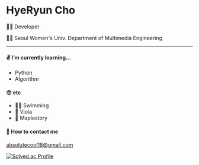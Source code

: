 # HyeRyun Cho

👩‍💻 Developer

👩‍🎓 Seoul Women's Univ. Department of Multimedia Engineering

---

#### ✌️ I’m currently learning...
 - Python
 - Algorithm

#### 😙 etc
- 🏊‍♀️ Swimming
- 🎻 Viola
- 🍁 Maplestory

#### 📧 How to contact me  
absolutecool18@gmail.com

[![Solved.ac Profile](http://mazassumnida.wtf/api/v2/generate_badge?boj=batsy_22)](https://solved.ac/batsy_22/)
